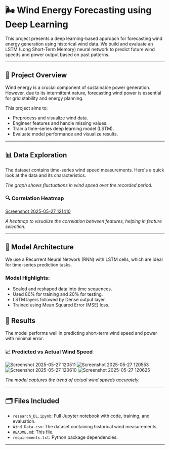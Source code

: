 # 🌬️ Wind Energy Forecasting using Deep Learning

This project presents a deep learning-based approach for forecasting wind energy generation using historical wind data. We build and evaluate an LSTM (Long Short-Term Memory) neural network to predict future wind speeds and power output based on past patterns.

---

## 📌 Project Overview

Wind energy is a crucial component of sustainable power generation. However, due to its intermittent nature, forecasting wind power is essential for grid stability and energy planning.

This project aims to:
- Preprocess and visualize wind data.
- Engineer features and handle missing values.
- Train a time-series deep learning model (LSTM).
- Evaluate model performance and visualize results.

---

## 📊 Data Exploration

The dataset contains time-series wind speed measurements. Here's a quick look at the data and its characteristics.

*The graph shows fluctuations in wind speed over the recorded period.*

### 🔍 Correlation Heatmap

[Screenshot 2025-05-27 121410](https://github.com/user-attachments/assets/c67403c9-7274-49a0-afbc-3ac05df2007f)


*A heatmap to visualize the correlation between features, helping in feature selection.*

---

## 🧠 Model Architecture

We use a Recurrent Neural Network (RNN) with LSTM cells, which are ideal for time-series prediction tasks.

### Model Highlights:

- Scaled and reshaped data into time sequences.
- Used 80% for training and 20% for testing.
- LSTM layers followed by Dense output layer.
- Trained using Mean Squared Error (MSE) loss.

## 🧪 Results

The model performs well in predicting short-term wind speed and power with minimal error.

### 📈 Predicted vs Actual Wind Speed

![Screenshot 2025-05-27 120511](https://github.com/user-attachments/assets/14ffa8b2-9e26-4cf9-a85f-676c35556fcf)
![Screenshot 2025-05-27 120553](https://github.com/user-attachments/assets/353ef672-985f-4e23-a69e-18a938241b35)
![Screenshot 2025-05-27 120610](https://github.com/user-attachments/assets/1cd3865a-88ec-4711-8cff-d4df2344c65c)
![Screenshot 2025-05-27 120625](https://github.com/user-attachments/assets/8c85809f-2baa-429f-b7c1-b88749f49e75)





*The model captures the trend of actual wind speeds accurately.*

---

## 🗂️ Files Included

- `research_DL.ipynb`: Full Jupyter notebook with code, training, and evaluation.
- `Wind Data.csv`: The dataset containing historical wind measurements.
- `README.md`: This file.
- `requirements.txt`: Python package dependencies.

---

